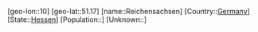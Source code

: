 ﻿---
location: [51.17,10]
type: City
tags:
- geo/City


SpocWebEntityId: 33690
isDeleted: false
confidential: public

---
[geo-lon::10]
[geo-lat::51.17]
[name::Reichensachsen]
[Country::[Germany](geo/Continent/Europe/Germany.md)]
[State::[Hessen](geo/Continent/Europe/Germany/Hessen.md)]
[Population::]
[Unknown::]

